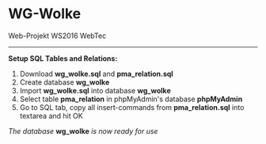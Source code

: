 # WG-Wolke
Web-Projekt WS2016 WebTec
___
**Setup SQL Tables and Relations:**

1. Download **wg_wolke.sql** and **pma_relation.sql**
2. Create database **wg_wolke**
3. Import **wg_wolke.sql** into database **wg_wolke**
4. Select table **pma_relation** in phpMyAdmin's database **phpMyAdmin**
5. Go to SQL tab, copy all insert-commands from **pma_relation.sql** into textarea and hit OK

*The database* **wg_wolke** *is now ready for use*
